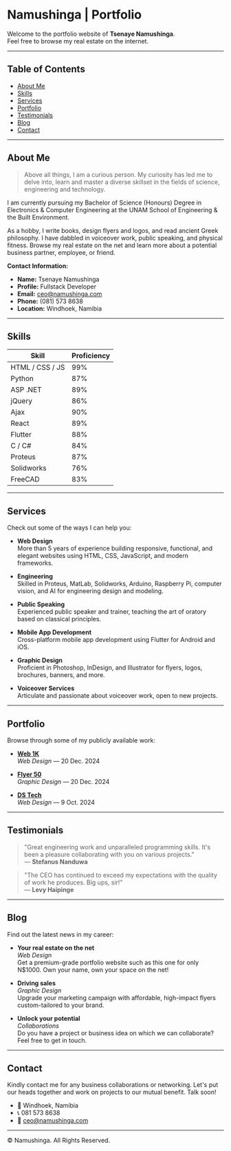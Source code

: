 # Namushinga | Portfolio

Welcome to the portfolio website of **Tsenaye Namushinga**.  
Feel free to browse my real estate on the internet.

---

## Table of Contents

- [About Me](#about-me)
- [Skills](#skills)
- [Services](#services)
- [Portfolio](#portfolio)
- [Testimonials](#testimonials)
- [Blog](#blog)
- [Contact](#contact)

---

## About Me

> Above all things, I am a curious person. My curiosity has led me to delve into, learn and master a diverse skillset in the fields of science, engineering and technology.

I am currently pursuing my Bachelor of Science (Honours) Degree in Electronics & Computer Engineering at the UNAM School of Engineering & the Built Environment.

As a hobby, I write books, design flyers and logos, and read ancient Greek philosophy. I have dabbled in voiceover work, public speaking, and physical fitness. Browse my real estate on the net and learn more about a potential business partner, employee, or friend.

**Contact Information:**

- **Name:** Tsenaye Namushinga
- **Profile:** Fullstack Developer
- **Email:** ceo@namushinga.com
- **Phone:** (081) 573 8638
- **Location:** Windhoek, Namibia

---

## Skills

| Skill                | Proficiency |
|----------------------|-------------|
| HTML / CSS / JS      | 99%         |
| Python               | 87%         |
| ASP .NET             | 89%         |
| jQuery               | 86%         |
| Ajax                 | 90%         |
| React                | 89%         |
| Flutter              | 88%         |
| C / C#               | 84%         |
| Proteus              | 87%         |
| Solidworks           | 76%         |
| FreeCAD              | 83%         |

---

## Services

Check out some of the ways I can help you:

- **Web Design**  
    More than 5 years of experience building responsive, functional, and elegant websites using HTML, CSS, JavaScript, and modern frameworks.

- **Engineering**  
    Skilled in Proteus, MatLab, Solidworks, Arduino, Raspberry Pi, computer vision, and AI for engineering design and modeling.

- **Public Speaking**  
    Experienced public speaker and trainer, teaching the art of oratory based on classical principles.

- **Mobile App Development**  
    Cross-platform mobile app development using Flutter for Android and iOS.

- **Graphic Design**  
    Proficient in Photoshop, InDesign, and Illustrator for flyers, logos, brochures, banners, and more.

- **Voiceover Services**  
    Articulate and passionate about voiceover work, open to new projects.

---

## Portfolio

Browse through some of my publicly available work:

- **[Web 1K](assets/img/web-1k.jpg)**  
    *Web Design* — 20 Dec. 2024

- **[Flyer 50](assets/img/flyer-50.jpg)**  
    *Graphic Design* — 20 Dec. 2024

- **[DS Tech](https://dstech.com.na)**  
    *Web Design* — 9 Oct. 2024

<!--
- **A Monster Calls**  
    *Voiceover* — 30 Oct. 2023

- **Pally Creative**  
    *Voiceover* — 27 Aug. 2024

- **Quotes**  
    *Voiceover* — 30 Aug. 2023
-->

---

## Testimonials

> "Great engineering work and unparalleled programming skills. It's been a pleasure collaborating with you on various projects."  
> — **Stefanus Nanduwa**

> "The CEO has continued to exceed my expectations with the quality of work he produces. Big ups, sir!"  
> — **Levy Haipinge**

---

## Blog

Find out the latest news in my career:

- **Your real estate on the net**  
    *Web Design*  
    Get a premium-grade portfolio website such as this one for only N$1000. Own your name, own your space on the net!

- **Driving sales**  
    *Graphic Design*  
    Upgrade your marketing campaign with affordable, high-impact flyers custom-tailored to your brand.

- **Unlock your potential**  
    *Collaborations*  
    Do you have a project or business idea on which we can collaborate? Feel free to get in touch.

---

## Contact

Kindly contact me for any business collaborations or networking. Let's put our heads together and work on projects to our mutual benefit. Talk soon!

- 📍 Windhoek, Namibia
- 📞 081 573 8638
- 📧 ceo@namushinga.com

---

© Namushinga. All Rights Reserved.
